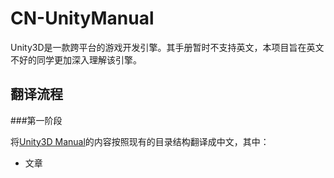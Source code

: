 # CN-UnityManual
Unity3D是一款跨平台的游戏开发引擎。其手册暂时不支持英文，本项目旨在英文不好的同学更加深入理解该引擎。  

## 翻译流程

 ###第一阶段  

将[Unity3D Manual](https://docs.unity3d.com/Manual/index.html)的内容按照现有的目录结构翻译成中文，其中： 
 
- 文章
